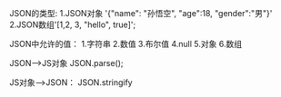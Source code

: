 JSON的类型:
1.JSON对象 '{"name": "孙悟空", "age":18, "gender":"男"}'
2.JSON数组'[1,2, 3, "hello", true]';

JSON中允许的值：
1.字符串
2.数值
3.布尔值
4.null
5.对象
6.数组

JSON-->JS对象
JSON.parse();


JS对象-->JSON：
JSON.stringify